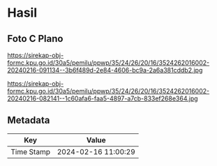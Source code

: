 # Hasil

## Foto C Plano

https://sirekap-obj-formc.kpu.go.id/30a5/pemilu/ppwp/35/24/26/20/16/3524262016002-20240216-091134--3b6f489d-2e84-4606-bc9a-2a6a381cddb2.jpg

https://sirekap-obj-formc.kpu.go.id/30a5/pemilu/ppwp/35/24/26/20/16/3524262016002-20240216-082141--1c60afa6-faa5-4897-a7cb-833ef268e364.jpg


## Metadata

| Key        | Value               |
| ---------- | ------------------- |
| Time Stamp | 2024-02-16 11:00:29 |



